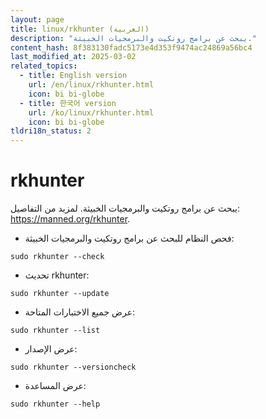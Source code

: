 ```yaml
---
layout: page
title: linux/rkhunter (العربية)
description: "يبحث عن برامج روتكيت والبرمجيات الخبيثة."
content_hash: 8f383130fadc5173e4d353f9474ac24869a56bc4
last_modified_at: 2025-03-02
related_topics:
  - title: English version
    url: /en/linux/rkhunter.html
    icon: bi bi-globe
  - title: 한국어 version
    url: /ko/linux/rkhunter.html
    icon: bi bi-globe
tldri18n_status: 2
---
```

# rkhunter

يبحث عن برامج روتكيت والبرمجيات الخبيثة.
لمزيد من التفاصيل: <https://manned.org/rkhunter>.

- فحص النظام للبحث عن برامج روتكيت والبرمجيات الخبيثة:

`sudo rkhunter --check`

- تحديث rkhunter:

`sudo rkhunter --update`

- عرض جميع الاختبارات المتاحة:

`sudo rkhunter --list`

- عرض الإصدار:

`sudo rkhunter --versioncheck`

- عرض المساعدة:

`sudo rkhunter --help`
